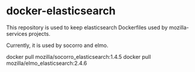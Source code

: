 # docker-elasticsearch

This repository is used to keep elasticsearch Dockerfiles used by mozilla-services projects.

Currently, it is used by socorro and elmo.

docker pull mozilla/socorro_elasticsearch:1.4.5
docker pull mozilla/elmo_elasticsearch:2.4.6
